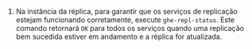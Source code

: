 1. Na instância da réplica, para garantir que os serviços de replicação estejam funcionando corretamente, execute `ghe-repl-status`. Este comando retornará `OK` para todos os serviços quando uma replicação bem sucedida estiver em andamento e a réplica for atualizada.
